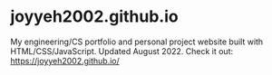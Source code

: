 # joyyeh2002.github.io
My engineering/CS portfolio and personal project website built with HTML/CSS/JavaScript.
Updated August 2022.
Check it out: https://joyyeh2002.github.io/
